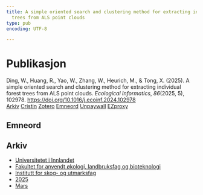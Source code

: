 ```yaml
---
title: A simple oriented search and clustering method for extracting individual forest
  trees from ALS point clouds
type: pub
encoding: UTF-8

---
```

<h1>Publikasjon</h1>
<article id="csl-bib-container-IJQ9R4JB" class="csl-bib-container">
  <div class="csl-bib-body"> <div class="csl-entry">Ding, W., Huang, R., Yao, W., Zhang, W., Heurich, M., &#38; Tong, X. (2025). A simple oriented search and clustering method for extracting individual forest trees from ALS point clouds. <i>Ecological Informatics</i>, <i>86</i>(2025, 5), 102978. <a href="https://doi.org/10.1016/j.ecoinf.2024.102978">https://doi.org/10.1016/j.ecoinf.2024.102978</a></div> </div>
  <div class="csl-bib-buttons">
    <a href="#taxonomy-article-IJQ9R4JB" alt="archive" class="csl-bib-button">Arkiv</a>
    <a href="https://app.cristin.no/results/show.jsf?id=2363705" alt="Cristin" class="csl-bib-button">Cristin</a>
    <a href="http://zotero.org/groups/5881554/items/IJQ9R4JB" alt="Zotero" class="csl-bib-button">Zotero</a>
    <a href="#keywords-article-IJQ9R4JB" alt="keywords" class="csl-bib-button">Emneord</a>
    <a href="https://doi.org/10.1016/j.ecoinf.2024.102978" alt="Unpaywall" class="csl-bib-button">Unpaywall</a>
    <a href="https://doi.org/10.1016/j.ecoinf.2024.102978" alt="EZproxy" class="csl-bib-button">EZproxy</a>
  </div>
  <div id="csl-bib-meta-container-IJQ9R4JB"></div>
</article>
<div id="csl-bib-meta-IJQ9R4JB" class="csl-bib-meta">
  <article id="keywords-article-IJQ9R4JB" class="keywords-article">
    <h1>Emneord</h1>
    
  </article>
  <article id="taxonomy-article-IJQ9R4JB" class="taxonomy-article">
    <h1>Arkiv</h1>
    <ul>
      <li><a href="{{< params subfolder >}}nn/archive/?key=3DCRN523">Universitetet i Innlandet</a></li>
      <li><a href="{{< params subfolder >}}nn/archive/?key=T77LXH6D">Fakultet for anvendt økologi, landbruksfag og bioteknologi</a></li>
      <li><a href="{{< params subfolder >}}nn/archive/?key=7TRARPE3">Institutt for skog- og utmarksfag</a></li>
      <li><a href="{{< params subfolder >}}nn/archive/?key=H5L4MZHE">2025</a></li>
      <li><a href="{{< params subfolder >}}nn/archive/?key=IQQJNV9X">Mars</a></li>
    </ul>
  </article>
</div>
